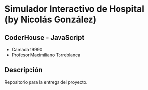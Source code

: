 # Simulador Interactivo de Hospital (by Nicolás González) 

## CoderHouse - JavaScript 
- Camada 19990
- Profesor Maximiliano Torreblanca 

## Descripción
Repositorio para la entrega del proyecto.
